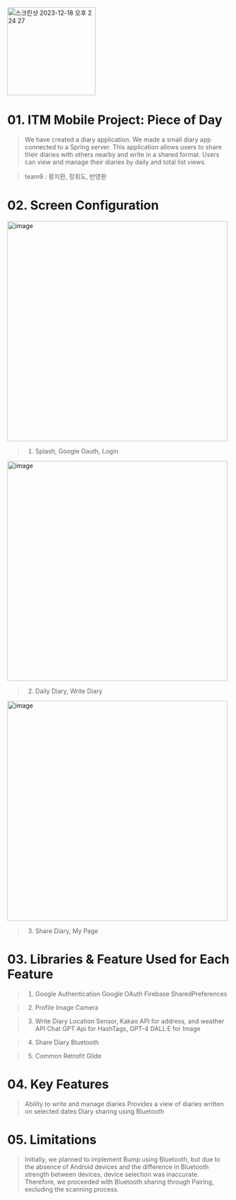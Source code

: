 <img width="200" alt="스크린샷 2023-12-18 오후 2 24 27" src="https://github.com/ITM-Mobile-Programming/Front/assets/119919849/55c6eb58-50b9-4fb5-91c5-183ff531e302">

# 01. ITM Mobile Project: Piece of Day
> We have created a diary application.
> We made a small diary app connected to a Spring server.
> This application allows users to share their diaries with others nearby and write in a shared format.
> Users can view and manage their diaries by daily and total list views.

> team9 : 황지환, 정휘도, 반영환

# 02. Screen Configuration

<img width="500" alt="image" src="https://github.com/ITM-Mobile-Programming/Front/assets/119919849/6a309d30-0ccb-4a05-b557-73e60e54cafa">

> 1. Splash, Google Oauth, Login

<img width="500" alt="image" src="https://github.com/ITM-Mobile-Programming/Front/assets/119919849/5f120145-b23d-4a72-b11b-c48bc2fc8c05"> 

> 2. Daily Diary, Write Diary

<img width="500" alt="image" src="https://github.com/ITM-Mobile-Programming/Front/assets/119919849/1b334e7e-53c4-48da-b262-a11faaf63724">

> 3. Share Diary, My Page


# 03. Libraries & Feature Used for Each Feature
> 1. Google Authentication
> Google OAuth
> Firebase
> SharedPreferences

> 2. Profile Image
> Camera

> 3. Write Diary
> Location Sensor, Kakao API for address, and weather API
> Chat GPT Api for HashTags, GPT-4 DALL·E for Image

> 4. Share Diary
> Bluetooth

> 5. Common
> Retrofit
> Glide

# 04. Key Features
> Ability to write and manage diaries
> Provides a view of diaries written on selected dates
> Diary sharing using Bluetooth

# 05. Limitations
> Initially, we planned to implement Bump using Bluetooth, but due to the absence of Android devices and the difference in Bluetooth strength between devices, device selection was inaccurate. Therefore, we proceeded with Bluetooth sharing through Pairing, excluding the scanning process.
